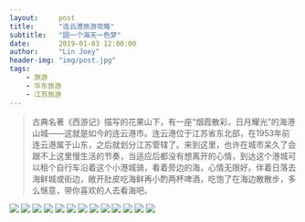 ```yaml
---
layout:     post
title:      "连云港旅游攻略"
subtitle:   "圆一个海天一色梦"
date:       2019-01-03 12:00:00
author:     "Lin Joey"
header-img: "img/post.jpg"
tags:
    - 旅游
    - 华东旅游
    - 江苏旅游
---
```


>古典名著《西游记》描写的花果山下，有一座“烟霞散彩，日月耀光”的海港山城——这就是如今的连云港市。连云港位于江苏省东北部，在1953年前连云港属于山东，之后就划分江苏管辖了。来到这里，也许在城市呆久了会跟不上这里慢生活的节奏，当适应后都没有想离开的心情，到达这个港城可以租个自行车沿着这个小港城骑，看着旁边的海，心情无限好。伴着日落去海鲜城或街边，敞开肚皮吃海鲜再小酌两杯啤酒，吃饱了在海边散散步，多么惬意，带你喜欢的人去看海吧。

![](https://linjoey-image.oss-cn-beijing.aliyuncs.com/我是驴友-连云港旅游攻略_页面_01.jpg)
![](https://linjoey-image.oss-cn-beijing.aliyuncs.com/我是驴友-连云港旅游攻略_页面_02.jpg)
![](https://linjoey-image.oss-cn-beijing.aliyuncs.com/我是驴友-连云港旅游攻略_页面_03.jpg)
![](https://linjoey-image.oss-cn-beijing.aliyuncs.com/我是驴友-连云港旅游攻略_页面_04.jpg)
![](https://linjoey-image.oss-cn-beijing.aliyuncs.com/我是驴友-连云港旅游攻略_页面_05.jpg)
![](https://linjoey-image.oss-cn-beijing.aliyuncs.com/我是驴友-连云港旅游攻略_页面_06.jpg)
![](https://linjoey-image.oss-cn-beijing.aliyuncs.com/我是驴友-连云港旅游攻略_页面_07.jpg)
![](https://linjoey-image.oss-cn-beijing.aliyuncs.com/我是驴友-连云港旅游攻略_页面_08.jpg)
![](https://linjoey-image.oss-cn-beijing.aliyuncs.com/我是驴友-连云港旅游攻略_页面_09.jpg)
![](https://linjoey-image.oss-cn-beijing.aliyuncs.com/我是驴友-连云港旅游攻略_页面_10.jpg)
![](https://linjoey-image.oss-cn-beijing.aliyuncs.com/我是驴友-连云港旅游攻略_页面_11.jpg)
![](https://linjoey-image.oss-cn-beijing.aliyuncs.com/我是驴友-连云港旅游攻略_页面_12.jpg)
![](https://linjoey-image.oss-cn-beijing.aliyuncs.com/我是驴友-连云港旅游攻略_页面_13.jpg)

